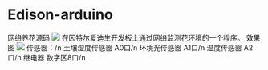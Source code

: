 # Edison-arduino
网络养花源码
![](http://a1.qpic.cn/psb?/V14UgACj2XGt4b/2v1g67GsfvWIgwiwI4zeKaKD11KUKvw4AnvtQqVrvV4!/b/dH0BAAAAAAAA&bo=VQOAAgAAAAAFB*A!&rf=viewer_4)
 在因特尔爱迪生开发板上通过网络监测花环境的一个程序。
效果图
![](http://a2.qpic.cn/psb?/V14UgACj2XGt4b/R4.y.frjAm3ekqRDykMuz73.YRup8OgP4OUN3X2RZ9k!/b/dH4BAAAAAAAA&bo=ZwGIAQAAAAADB80!&rf=viewer_4)
传感器：/n
土壤湿度传感器  A0口/n
环境光传感器    A1口/n
温度传感器      A2口/n
继电器          数字区8口/n

